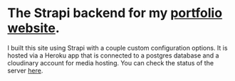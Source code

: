 # The Strapi backend for my [portfolio website](https://brettcschneider.com).

I built this site using Strapi with a couple custom configuration options. It is hosted via a Heroku app that is connected to a postgres database and a cloudinary account for media hosting. You can check the status of the server [here](https://strapi.brettcschneider.com).
